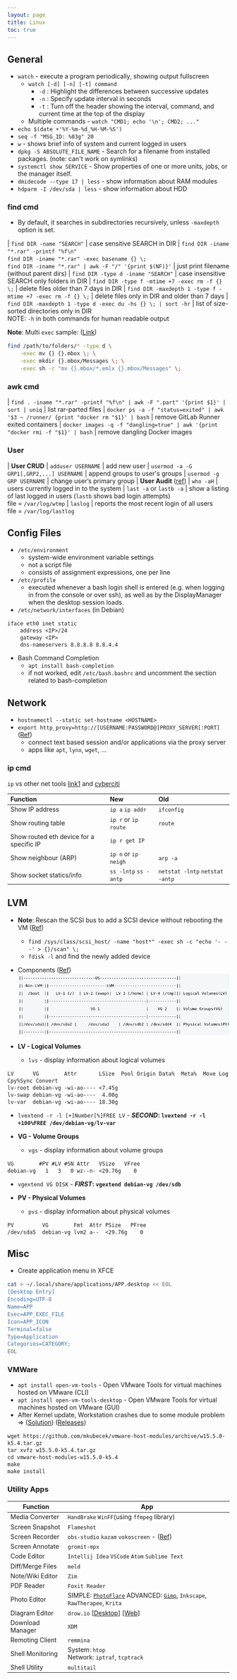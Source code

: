 ```yaml
---
layout: page
title: Linux
toc: true
---
```


## General
- `watch` - execute a program periodically, showing output fullscreen
  - `watch [-d] [-n] [-t] command`
    - `-d` : Highlight the differences between successive updates
	- `-n` : Specify update interval in seconds
	- `-t` : Turn off the header showing the interval, command, and current time at the top of the display
  - Multiple commands - `watch "CMD1; echo '\n'; CMD2; ..."`
- `echo $(date +'%Y-%m-%d_%H-%M-%S')`
- `seq -f "MSG_ID: %03g" 20`
- `w` - shows brief info of system and current logged in users
- `dpkg -S ABSOLUTE_FILE_NAME` - Search for a filename from installed packages. (note: can't work on symlinks)
- `systemctl show SERVICE` - Show properties of one or more units, jobs, or the manager itself.
- `dmidecode --type 17 | less` - show information about RAM modules
- `hdparm -I /dev/sda | less` - show information about HDD

### find cmd
  - By default, it searches in subdirectories recursively, unless `-maxdepth` option is set.

| `find DIR -name "SEARCH"` | case sensitive SEARCH in DIR
| `find DIR -iname "*.rar" -printf "%f\n"` <br/> `find DIR -iname "*.rar" -exec basename {} \;` <br/> `find DIR -iname "*.rar" | awk -F "/" '{print $(NF)}'` | just print filename (without parent dirs)
| `find DIR -type d -iname "SEARCH"` | case insensitive SEARCH only folders in DIR
| `find DIR -type f -mtime +7 -exec rm -f {} \;` | delete files older than 7 days in DIR
| `find DIR -maxdepth 1 -type f -mtime +7 -exec rm -f {} \;` | delete files only in DIR and older than 7 days 
| `find DIR -maxdepth 1 -type d -exec du -hs {} \; | sort -hr` | list of size-sorted directories only in DIR <br/> NOTE: `-h` in both commands for human readable output

**Note**: Multi `exec` sample: ([Link](https://stackoverflow.com/questions/13184700/using-find-and-exec-to-create-directories-and-then-work-with-relative-path-to-th))
```sh
find /path/to/folders/* -type d \
    -exec mv {} {}.mbox \; \
    -exec mkdir {}.mbox/Messages \; \
    -exec sh -c "mv {}.mbox/*.emlx {}.mbox/Messages" \;
```

### awk cmd

| `find . -iname "*.rar" -printf "%f\n" | awk -F ".part" '{print $1}' | sort | uniq` | list rar-parted files
| `docker ps -a -f "status=exited" | awk '$3 ~ /runner/ {print "docker rm "$1}' | bash` | remove GitLab Runner exited containers
| `docker images -q -f "dangling=true" | awk '{print "docker rmi -f "$1}' | bash` | remove dangling Docker images

### User

| **User CRUD**
| `adduser USERNAME` | add new user
| `usermod -a -G GRP1[,GRP2,...] USERNAME` | append groups to user's groups
| `usermod -g GRP USERNAME` | change user’s primary group
| **User Audit** ([ref](https://www.thegeekdiary.com/5-useful-command-examples-to-monitor-user-activity-under-linux/))
| `who -aH` | users currently logged in to the system
| `last -a` or `lastb -a` | show a listing of last logged in users (`lastb` shows bad login attempts) <br/> file = `/var/log/wtmp`
| `laslog` | reports the most recent login of all users <br/> file = `/var/log/lastlog`

## Config Files
- `/etc/environment`
  - system-wide environment variable settings
  - not a script file
  - consists of assignment expressions, one per line
- `/etc/profile`
  - executed whenever a bash login shell is entered (e.g. when logging in from the console or over ssh), as well as by the DisplayManager when the desktop session loads.
- `/etc/network/interfaces` (in Debian)
```
iface eth0 inet static
    address <IP>/24
    gateway <IP>
    dns-nameservers 8.8.8.8 8.8.4.4
```
- Bash Command Completion
  - `apt install bash-completion`
  - if not worked, edit `/etc/bash.bashrc` and uncomment the section related to bash-completion

## Network
- `hostnamectl --static set-hostname <HOSTNAME>`
- `export http_proxy=http://[USERNAME:PASSWORD@]PROXY_SERVER[:PORT]` ([Ref](https://www.cyberciti.biz/faq/linux-unix-set-proxy-environment-variable/))
  - connect text based session and/or applications via the proxy server
  - apps like `apt`, `lynx`, `wget`, ...

### ip cmd

`ip` vs other net tools [link1](https://p5r.uk/blog/2010/ifconfig-ip-comparison.html) and [cyberciti](https://www.cyberciti.biz/faq/linux-ip-command-examples-usage-syntax)

| Function                                 | New                   | Old                             |
|:-----------------------------------------|:----------------------|:--------------------------------|
| Show IP address                          | `ip a` `ip addr`      | `ifconfig`                      |
| Show routing table                       | `ip r` or `ip route`  | `route`                         |
| Show routed eth device for a specific IP | `ip r get IP`         |                                 |
| Show neighbour (ARP)                     | `ip n` or `ip neigh`  | `arp -a`                        |
| Show socket statics/info                 | `ss -lntp` `ss -antp` | `netstat -lntp` `netstat -antp` |

## LVM
- **Note**: Rescan the SCSI bus to add a SCSI device without rebooting the VM ([Ref](https://www.cyberciti.biz/tips/vmware-add-a-new-hard-disk-without-rebooting-guest.html))
  - `find /sys/class/scsi_host/ -name "host*" -exec sh -c "echo '- - -' > {}/scan" \;`
  - `fdisk -l` and find the newly added device

- Components ([Ref](https://wiki.debian.org/LVM))![LVM](/assets/images/linux/lvm.png)

- **LV - Logical Volumes**
  - `lvs` - display information about logical volumes
```
LV      VG        Attr       LSize  Pool Origin Data%  Meta%  Move Log Cpy%Sync Convert
lv-root debian-vg -wi-ao---- <7.45g                                                    
lv-swap debian-vg -wi-ao----  4.00g                                                    
lv-var  debian-vg -wi-ao---- 18.30g
```
  - `lvextend -r -l [+]Number[%]FREE LV` - **_SECOND_: `lvextend -r -l +100%FREE /dev/debian-vg/lv-var`**

- **VG - Volume Groups**
  - `vgs` - display information about volume groups
```
VG        #PV #LV #SN Attr   VSize   VFree
debian-vg   1   3   0 wz--n- <29.76g    0
```
  - `vgextend VG DISK` - **_FIRST_: `vgextend debian-vg /dev/sdb`**

- **PV - Physical Volumes**
  - `pvs` - display information about physical volumes
```
PV         VG        Fmt  Attr PSize   PFree
/dev/sda5  debian-vg lvm2 a--  <29.76g    0
```

## Misc
- Create application menu in XFCE
```sh
cat > ~/.local/share/applications/APP.desktop << EOL
[Desktop Entry]
Encoding=UTF-8
Name=APP
Exec=APP_EXEC_FILE
Icon=APP_ICON
Terminal=false
Type=Application
Categories=CATEGORY;
EOL
``` 

### VMWare
  - `apt install open-vm-tools` - Open VMware Tools for virtual machines hosted on VMware (CLI)
  - `apt install open-vm-tools-desktop` - Open VMware Tools for virtual machines hosted on VMware (GUI)
  - After Kernel update, Workstation crashes due to some module problem => ([Solution](https://github.com/mkubecek/vmware-host-modules/)) ([Releases](https://github.com/mkubecek/vmware-host-modules/releases))
```
wget https://github.com/mkubecek/vmware-host-modules/archive/w15.5.0-k5.4.tar.gz
tar xvfz w15.5.0-k5.4.tar.gz
cd vmware-host-modules-w15.5.0-k5.4
make
make install
```

### Utility Apps

| Function         | App                                                                
|------------------|---|
| Media Converter  | `HandBrake` `WinFF`(using `ffmpeg` library)
| Screen Snapshot  | `Flameshot`
| Screen Recorder  | `obs-studio` `kazam` `vokoscreen` - ([Ref](https://itsfoss.com/best-linux-screen-recorders/))
| Screen Annotate  | `gromit-mpx`
| Code Editor      | `Intellij Idea` `VSCode` `Atom` `Sublime Text`
| Diff/Merge Files | `meld`
| Note/Wiki Editor | `Zim`
| PDF Reader       | `Foxit Reader`
| Photo Editor     | SIMPLE: <u><code>PhotoFlare</code></u> ADVANCED: <u><code>Gimp</code></u>, `Inkscape`, `RawTherapee`, `Krita`
| Diagram Editor   | `drow.io` [[Desktop](https://github.com/jgraph/drawio-desktop/releases)] [[Web](https://www.draw.io/)]
| Download Manager | `XDM`
| Remoting Client  | `remmina`
| Shell Monitoring | System: `htop` <br/> Network: `iptraf`, `tcptrack`
| Shell Utility    | `multitail`

